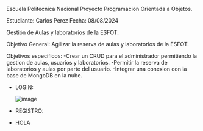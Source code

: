 Escuela Politecnica Nacional
Proyecto Programacion Orientada a Objetos.

Estudiante: Carlos Perez          Fecha: 08/08/2024

Gestión de Aulas y laboratorios de la ESFOT.

Objetivo General: Agilizar la reserva de aulas y laboratorios de la ESFOT. 

Objetivos especificos: 
-Crear un CRUD para el administrador permitiendo la gestion de aulas, usuarios y laboratorios.
-Permitir la reserva de laboratorios y aulas por parte del usuario.
-Integrar una conexion con la base de MongoDB en la nube.

- LOGIN:
  
  ![image](https://github.com/user-attachments/assets/9449eb67-f203-4631-a4c1-d65eeac934d1)

- REGISTRO:
- HOLA
